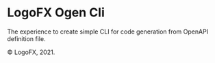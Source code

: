# LogoFX Ogen Cli

The experience to create simple CLI for code generation from OpenAPI definition file.

© LogoFX, 2021.
